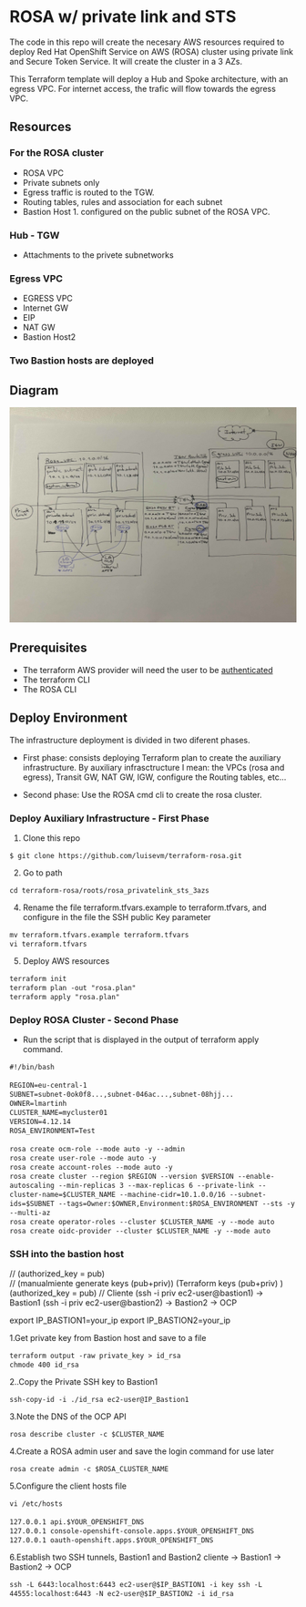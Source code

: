 # ROSA w/ private link and STS

The code in this repo will create the necesary AWS resources required to deploy Red Hat OpenShift Service on AWS (ROSA) cluster using private link and Secure Token Service.
It will create the cluster in a 3 AZs.

This Terraform template will deploy a Hub and Spoke architecture, with an egress VPC. For internet access, the trafic will flow towards the egress VPC.
## Resources

### For the ROSA cluster
 * ROSA VPC
 * Private subnets only
 * Egress traffic is routed to the TGW.
 * Routing tables, rules and association for each subnet
 * Bastion Host 1. configured on the public subnet of the ROSA VPC.

### Hub - TGW
 * Attachments to the privete subnetworks

### Egress VPC
 * EGRESS VPC
 * Internet GW
 * EIP
 * NAT GW
 * Bastion Host2

### Two Bastion hosts are deployed


## Diagram

![Quick Drawing](./images/quick-drawing.jpg)


## Prerequisites

 * The terraform AWS provider will need the user to be [authenticated](https://registry.terraform.io/providers/hashicorp/aws/latest/docs#authentication-and-configuration)
 * The terraform CLI
 * The ROSA CLI

## Deploy Environment
The infrastructure deployment is divided in two diferent phases. 
 * First phase: consists deploying Terraform plan to create the auxiliary infrastructure. By auxiliary infrasctructure I mean: the VPCs (rosa and egress), Transit GW, NAT GW, IGW, configure the Routing tables, etc... 

 * Second phase: Use the ROSA cmd cli to create the rosa cluster.

### Deploy Auxiliary Infrastructure - First Phase
1. Clone this repo
```
$ git clone https://github.com/luisevm/terraform-rosa.git
```

2. Go to path
```
cd terraform-rosa/roots/rosa_privatelink_sts_3azs
```

4. Rename the file terraform.tfvars.example to terraform.tfvars, and configure in the file the SSH public Key parameter
```
mv terraform.tfvars.example terraform.tfvars
vi terraform.tfvars
```

5. Deploy AWS resources
```
terraform init
terraform plan -out "rosa.plan"
terraform apply "rosa.plan"
```

### Deploy ROSA Cluster - Second Phase

 * Run the script that is displayed in the output of terraform apply command.
```
#!/bin/bash

REGION=eu-central-1
SUBNET=subnet-0ok0f8...,subnet-046ac...,subnet-08hjj...
OWNER=lmartinh
CLUSTER_NAME=mycluster01
VERSION=4.12.14
ROSA_ENVIRONMENT=Test

rosa create ocm-role --mode auto -y --admin
rosa create user-role --mode auto -y
rosa create account-roles --mode auto -y
rosa create cluster --region $REGION --version $VERSION --enable-autoscaling --min-replicas 3 --max-replicas 6 --private-link --cluster-name=$CLUSTER_NAME --machine-cidr=10.1.0.0/16 --subnet-ids=$SUBNET --tags=Owner:$OWNER,Environment:$ROSA_ENVIRONMENT --sts -y --multi-az
rosa create operator-roles --cluster $CLUSTER_NAME -y --mode auto
rosa create oidc-provider --cluster $CLUSTER_NAME -y --mode auto
```

### SSH into the bastion host
//     (authorized_key = pub)                       
// (manualmiente generate keys (pub+priv))              (Terraform keys (pub+priv) )                   (authorized_key = pub)
// Cliente (ssh -i priv ec2-user@bastion1)    ->  Bastion1 (ssh -i priv ec2-user@bastion2)   ->         Bastion2 -> OCP

export IP_BASTION1=your_ip
export IP_BASTION2=your_ip
 
1.Get private key from Bastion host and save to a file
```
terraform output -raw private_key > id_rsa
chmode 400 id_rsa
```

2..Copy the Private SSH key to Bastion1
```
ssh-copy-id -i ./id_rsa ec2-user@IP_Bastion1
```

3.Note the DNS of the OCP API
```
rosa describe cluster -c $CLUSTER_NAME
```

4.Create a ROSA admin user and save the login command for use later
```
rosa create admin -c $ROSA_CLUSTER_NAME
```

5.Configure the client hosts file
```
vi /etc/hosts

127.0.0.1 api.$YOUR_OPENSHIFT_DNS
127.0.0.1 console-openshift-console.apps.$YOUR_OPENSHIFT_DNS
127.0.0.1 oauth-openshift.apps.$YOUR_OPENSHIFT_DNS
```

6.Establish two SSH tunnels, Bastion1 and Bastion2
cliente  ->  Bastion1  ->  Bastion2 -> OCP
```
ssh -L 6443:localhost:6443 ec2-user@$IP_BASTION1 -i key ssh -L 44555:localhost:6443 -N ec2-user@$IP_BASTION2 -i id_rsa
```
